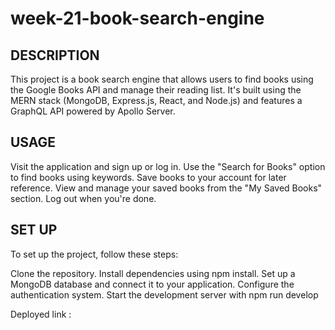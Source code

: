 # week-21-book-search-engine

## DESCRIPTION
This project is a book search engine that allows users to find books using the Google Books API and manage their reading list. It's built using the MERN stack (MongoDB, Express.js, React, and Node.js) and features a GraphQL API powered by Apollo Server.

## USAGE
Visit the application and sign up or log in.
Use the "Search for Books" option to find books using keywords.
Save books to your account for later reference.
View and manage your saved books from the "My Saved Books" section.
Log out when you're done.

## SET UP
To set up the project, follow these steps:

Clone the repository.
Install dependencies using npm install.
Set up a MongoDB database and connect it to your application.
Configure the authentication system.
Start the development server with npm run develop

Deployed link :